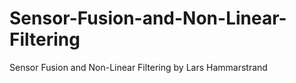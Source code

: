 # Sensor-Fusion-and-Non-Linear-Filtering
Sensor Fusion and Non-Linear Filtering by Lars Hammarstrand
